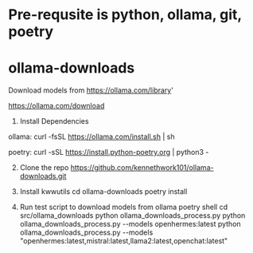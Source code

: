# Pre-requsite is python, ollama, git, poetry

# ollama-downloads
Download models from  https://ollama.com/library'

https://ollama.com/download

1. Install Dependencies

ollama:
curl -fsSL https://ollama.com/install.sh | sh

poetry:
curl -sSL https://install.python-poetry.org | python3 -

2. Clone the repo
https://github.com/kennethwork101/ollama-downloads.git

3. Install kwwutils
cd ollama-downloads
poetry install

4. Run test script to download models from ollama
poetry shell
cd src/ollama_downloads
python ollama_downloads_process.py
python ollama_downloads_process.py --models  openhermes:latest
python ollama_downloads_process.py --models  "openhermes:latest,mistral:latest,llama2:latest,openchat:latest"
